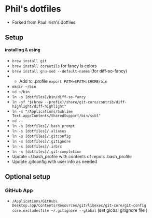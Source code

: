 # Phil's dotfiles

* Forked from Paul Irish's dotfiles

## Setup
#### installing & using

* `brew install git`
* `brew install coreutils` for fancy ls colors
* `brew install gnu-sed --default-names` (for diff-so-fancy)
* * Add to .profile `export PATH=$PATH:$HOME/bin`
* `mkdir ~/bin`
* `cd ~/bin`
* `ln -s [dotfiles]/bin/diff-so-fancy`
* `ln -sf "$(brew --prefix)/share/git-core/contrib/diff-highlight/diff-highlight"`
* `ln -s "/Applications/Sublime Text.app/Contents/SharedSupport/bin/subl"`
* `cd ..`
* `ln -s [dotfiles]/.bash_prompt`
* `ln -s [dotfiles]/.aliases`
* `ln -s [dotfiles]/.gitconfig`
* `ln -s [dotfiles]/.gitignore`
* `ln -s [dotfiles]/.irbrc`
* `ln -s [dotfiles]/.git-completion`
* Update ~/.bash_profile with contents of repo's .bash_profile
* Update .gitconfig with user info as needed

## Optional setup
### GitHub App

* `/Applications/GitHub\ Desktop.app/Contents/Resources/git/libexec/git-core/git-config core.excludesfile ~/.gitignore --global` (set global gitignore file )

